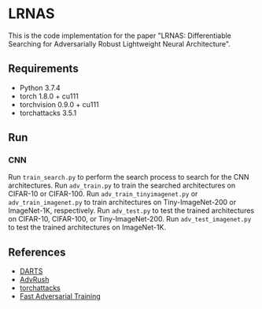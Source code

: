 # LRNAS

This is the code implementation for the paper "LRNAS: Differentiable Searching for Adversarially Robust Lightweight Neural Architecture". 

## Requirements

- Python 3.7.4
- torch 1.8.0 + cu111
- torchvision 0.9.0 + cu111
- torchattacks 3.5.1

## Run

### CNN
Run `train_search.py` to perform the search process to search for the CNN architectures.
Run `adv_train.py` to train the searched architectures on CIFAR-10 or CIFAR-100.
Run `adv_train_tinyimagenet.py` or `adv_train_imagenet.py` to train architectures on Tiny-ImageNet-200 or ImageNet-1K, respectively.
Run `adv_test.py` to test the trained architectures on CIFAR-10, CIFAR-100, or Tiny-ImageNet-200. 
Run `adv_test_imagenet.py` to test the trained architectures on ImageNet-1K.

## References
- [DARTS](https://github.com/quark0/darts)
- [AdvRush](https://github.com/nutellamok/advrush/tree/main)
- [torchattacks](https://github.com/Harry24k/adversarial-attacks-pytorch)
- [Fast Adversarial Training](https://github.com/ByungKwanLee/Super-Fast-Adversarial-Training)

